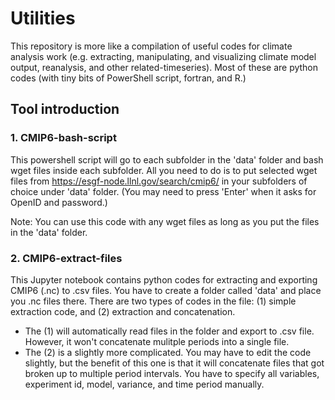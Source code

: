 # Utilities

This repository is more like a compilation of useful codes for climate analysis work (e.g. extracting, manipulating, and visualizing climate model output, reanalysis, and other related-timeseries). Most of these are python codes (with tiny bits of PowerShell script, fortran, and R.)

## Tool introduction
### 1. CMIP6-bash-script
This powershell script will go to each subfolder in the 'data' folder and bash wget files inside each subfolder. All you need to do is to put selected wget files from https://esgf-node.llnl.gov/search/cmip6/ in your subfolders of choice under 'data' folder. (You may need to press 'Enter' when it asks for OpenID and password.)

Note: You can use this code with any wget files as long as you put the files in the 'data' folder.


### 2. CMIP6-extract-files
This Jupyter notebook contains python codes for extracting and exporting CMIP6 (.nc) to .csv files. You have to create a folder called 'data' and place you .nc files there. There are two types of codes in the file: (1) simple extraction code, and (2) extraction and concatenation.

* The (1) will automatically read files in the folder and export to .csv file. However, it won't concatenate mulitple periods into a single file.
* The (2) is a slightly more complicated. You may have to edit the code slightly, but the benefit of this one is that it will concatenate files that got broken up to multiple period intervals. You have to specify all variables, experiment id, model, variance, and time period manually.
